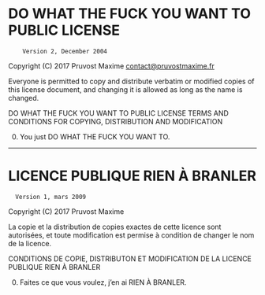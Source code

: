 # DO WHAT THE FUCK YOU WANT TO PUBLIC LICENSE
        Version 2, December 2004

Copyright (C) 2017 Pruvost Maxime <contact@pruvostmaxime.fr>

Everyone is permitted to copy and distribute verbatim or modified
copies of this license document, and changing it is allowed as long
as the name is changed.

DO WHAT THE FUCK YOU WANT TO PUBLIC LICENSE
TERMS AND CONDITIONS FOR COPYING, DISTRIBUTION AND MODIFICATION

0. You just DO WHAT THE FUCK YOU WANT TO.

___________________________________________________________

# LICENCE PUBLIQUE RIEN À BRANLER
      Version 1, mars 2009

Copyright (C) 2017 Pruvost Maxime

La copie et la distribution de copies exactes de cette licence sont
autorisées, et toute modification est permise à condition de changer
le nom de la licence.

CONDITIONS DE COPIE, DISTRIBUTON ET MODIFICATION
DE LA LICENCE PUBLIQUE RIEN À BRANLER

0. Faites ce que vous voulez, j’en ai RIEN À BRANLER.
